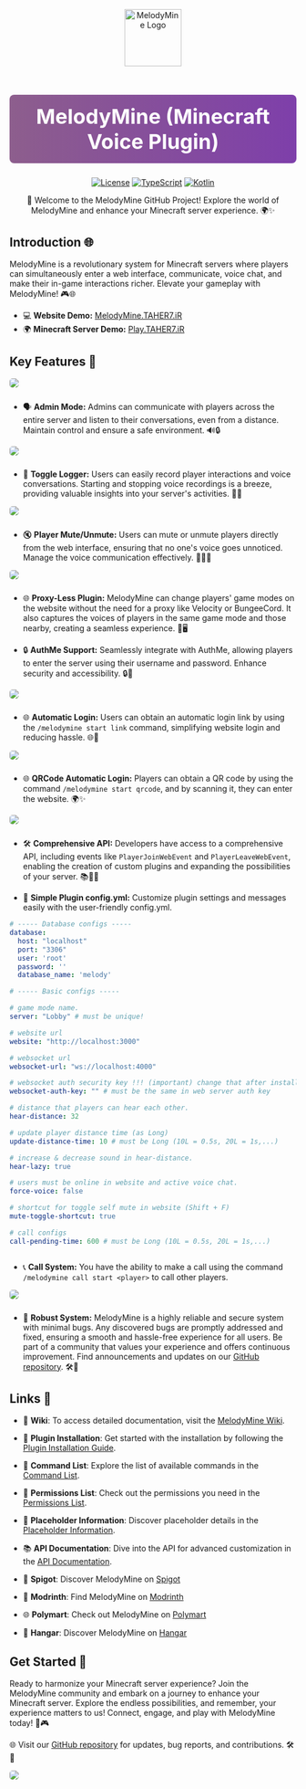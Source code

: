 <p align="center">
  <img style="width:100px;" src="https://cdn.discordapp.com/attachments/1159034838783893567/1159035012260319242/melody-logo.png?ex=651e6af8&is=651d1978&hm=1ef9304af11367211103a9fa1cd7329b29c3408f2399cff73cdb842fe108efcf" alt="MelodyMine Logo">
</p>

<h1 align="center" style="font-size: 36px; color: #7E3FAA; background: linear-gradient(to right, #8D5E8D, #7E3FAA); padding: 16px 0; border-radius: 8px;color:white">MelodyMine (Minecraft Voice Plugin) </h1>

<p align="center">
  <a href="https://github.com/vallerian/MelodyMine/blob/main/LICENSE"><img src="https://img.shields.io/github/license/vallerian/MelodyMine?style=for-the-badge&color=blue" alt="License"></a>
  <a href="#"><img src="https://img.shields.io/badge/TypeScript-007ACC?style=for-the-badge&logo=typescript&color=3178C6" alt="TypeScript"></a>
  <a href="#"><img src="https://img.shields.io/badge/Kotlin-0095D5?style=for-the-badge&logo=kotlin&color=4A90E2" alt="Kotlin"></a>
</p>

<p align="center">
  🚀 Welcome to the MelodyMine GitHub Project! Explore the world of MelodyMine and enhance your Minecraft server experience. 🌍✨
</p>

## Introduction 🌐

MelodyMine is a revolutionary system for Minecraft servers where players can simultaneously enter a web interface, communicate, voice chat, and make their in-game interactions richer. Elevate your gameplay with MelodyMine! 🎮🌐


- 💻 **Website Demo:** [MelodyMine.TAHER7.iR](https://MelodyMine.TAHER7.iR)
- 🌍 **Minecraft Server Demo:** [Play.TAHER7.iR](https://Play.TAHER7.iR)

## Key Features 🌟


<img style="margin-bottom:10px;border-radius: 5px" src="https://cdn.discordapp.com/attachments/1159034838783893567/1171346459858325554/image.png?ex=655c5866&is=6549e366&hm=ad63d33eb0047f053aebc91c0f4df56c449bc92cfa23333c082b9ad512d483f0&"/>

- 🗣️ **Admin Mode:** Admins can communicate with players across the entire server and listen to their conversations, even from a distance. Maintain control and ensure a safe environment. 🔊🔒

<img style="margin-bottom:10px;border-radius: 5px" src="https://cdn.discordapp.com/attachments/1159034838783893567/1159038696255934594/image.png?ex=651e6e67&is=651d1ce7&hm=8ad93989d50b1655494aec5d998a58ebdb6d3307b5adc148d614ed268aecbc4d&"/>

- 📼 **Toggle Logger:** Users can easily record player interactions and voice conversations. Starting and stopping voice recordings is a breeze, providing valuable insights into your server's activities. 📜📼

<img style="margin-bottom:10px;border-radius: 5px" src="https://cdn.discordapp.com/attachments/1159034838783893567/1159039652272025710/image.png?ex=651e6f4b&is=651d1dcb&hm=edc4ae3e39e0ff2afedea7b657ec0d6eeac6b72f9d788c4bd267c64c768edf8c&"/>

- 🔇 **Player Mute/Unmute:** Users can mute or unmute players directly from the web interface, ensuring that no one's voice goes unnoticed. Manage the voice communication effectively. 🧏‍♂️📢

<img style="margin-bottom:10px;border-radius: 5px" src="https://cdn.discordapp.com/attachments/1159034838783893567/1159040155890483290/image.png?ex=651e6fc3&is=651d1e43&hm=6ae140b8535c2c8f6a879eab70a939e04cde9cd946b420a7c141a06151cf8bd9&"/>

- 🌐 **Proxy-Less Plugin:** MelodyMine can change players' game modes on the website without the need for a proxy like Velocity or BungeeCord. It also captures the voices of players in the same game mode and those nearby, creating a seamless experience. 🏹🖥️

- 🔒 **AuthMe Support:** Seamlessly integrate with AuthMe, allowing players to enter the server using their username and password. Enhance security and accessibility. 🔒🔑

<img style="margin-bottom:10px;border-radius: 5px" src="https://cdn.discordapp.com/attachments/1159034838783893567/1159040820444414003/image.png?ex=651e7061&is=651d1ee1&hm=e50a9d3d80701c47f25a9ce54a6028ad5aaee1725e884d5268a30299c7eb6de1&"/>

- 🌐 **Automatic Login:** Users can obtain an automatic login link by using the `/melodymine start link` command, simplifying website login and reducing hassle. 🌐🚪

<img style="margin-bottom:10px;border-radius: 5px" src="https://cdn.discordapp.com/attachments/1159034838783893567/1159041197218746379/image.png?ex=651e70bb&is=651d1f3b&hm=dd83a23900e58a03fd6732ee1db6baf39e2b8d496f2139a1be21357d3c105b65&"/>

- 🌐 **QRCode Automatic Login:** Players can obtain a QR code by using the command `/melodymine start qrcode`, and by scanning it, they can enter the website. 🌍✨

<img style="margin-bottom:10px;border-radius: 5px" src="https://cdn.discordapp.com/attachments/1159034838783893567/1161726011247968276/melody-qrcode.png?ex=653958a8&is=6526e3a8&hm=a512f1de25c741d6da891b2254fc2e2a7ed39ffd4e519c3c4eba0ea16788cf6c&"/>

- 🛠️ **Comprehensive API:** Developers have access to a comprehensive API, including events like `PlayerJoinWebEvent` and `PlayerLeaveWebEvent`, enabling the creation of custom plugins and expanding the possibilities of your server. 📚👩‍💻

- 📝 **Simple Plugin config.yml:** Customize plugin settings and messages easily with the user-friendly config.yml.

```yaml
# ----- Database configs -----
database:
  host: "localhost"
  port: "3306"
  user: 'root'
  password: ''
  database_name: 'melody'

# ----- Basic configs -----

# game mode name.
server: "Lobby" # must be unique!

# website url
website: "http://localhost:3000"

# websocket url
websocket-url: "ws://localhost:4000"

# websocket auth security key !!! (important) change that after install plugin !!!
websocket-auth-key: "" # must be the same in web server auth key

# distance that players can hear each other.
hear-distance: 32

# update player distance time (as Long)
update-distance-time: 10 # must be Long (10L = 0.5s, 20L = 1s,...)

# increase & decrease sound in hear-distance.
hear-lazy: true

# users must be online in website and active voice chat.
force-voice: false

# shortcut for toggle self mute in website (Shift + F)
mute-toggle-shortcut: true

# call configs
call-pending-time: 600 # must be Long (10L = 0.5s, 20L = 1s,...)



```

- 📞 **Call System:** You have the ability to make a call using the command `/melodymine call start <player>` to call other players.

<img style="margin-bottom:10px;border-radius: 5px" src="https://media.discordapp.net/attachments/1159034838783893567/1171354819643047977/callpng.png?ex=655c602f&is=6549eb2f&hm=310550c82085cfd69735ad77502dc30d57b94605187fbab68229c619ec435fc7&="/>

- 🐞 **Robust System:** MelodyMine is a highly reliable and secure system with minimal bugs. Any discovered bugs are promptly addressed and fixed, ensuring a smooth and hassle-free experience for all users. Be part of a community that values your experience and offers continuous improvement. Find announcements and updates on our [GitHub repository](https://github.com/vallerian/MelodyMine). 🛠️🐛

## Links 🔗

- 📖 **Wiki**: To access detailed documentation, visit the [MelodyMine Wiki](https://github.com/vallerian/MelodyMine/wiki).

- 💾 **Plugin Installation**: Get started with the installation by following the [Plugin Installation Guide](https://github.com/Vallerian/MelodyMine/wiki/installation).

- 📜 **Command List**: Explore the list of available commands in the [Command List](https://github.com/Vallerian/MelodyMine/wiki/commands).

- 🚦 **Permissions List**: Check out the permissions you need in the [Permissions List](https://github.com/Vallerian/MelodyMine/wiki/permissions).

- 📄 **Placeholder Information**: Discover placeholder details in the [Placeholder Information](https://github.com/Vallerian/MelodyMine/wiki/placeholders).

- 📚 **API Documentation**: Dive into the API for advanced customization in the [API Documentation](https://github.com/Vallerian/MelodyMine/wiki/api).

- 🧩 **Spigot**: Discover MelodyMine on [Spigot](https://www.spigotmc.org/resources/melodymine-minecraft-voice-plugin.112938/)
- 💼 **Modrinth**: Find MelodyMine on [Modrinth](https://modrinth.com/plugin/melodymine)
- 🌐 **Polymart**: Check out MelodyMine on [Polymart](https://polymart.org/resource/melodymine.4875)
- 💬 **Hangar**: Discover MelodyMine on [Hangar](https://hangar.papermc.io/TAHER7/MelodyMine)

## Get Started 🚀

Ready to harmonize your Minecraft server experience? Join the MelodyMine community and embark on a journey to enhance your Minecraft server. Explore the endless possibilities, and remember, your experience matters to us! Connect, engage, and play with MelodyMine today! 🌟🎮


🌐 Visit our [GitHub repository](https://github.com/vallerian/melodymine) for updates, bug reports, and contributions. 🛠️🐞

<img style="border-radius: 5px" src="https://bstats.org/signatures/bukkit/MelodyMine.svg"/>